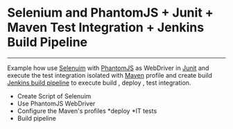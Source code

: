 # Selenium and PhantomJS + Junit + Maven Test Integration + Jenkins Build Pipeline
---------------------------------------------------------------------------------------
Example how use [Selenuim](http://www.seleniumhq.org/) with [PhantomJS](http://phantomjs.org/) as WebDriver in [Junit](http://junit.org/) and execute the test integration isolated with [Maven](http://maven.apache.org/surefire/maven-failsafe-plugin/integration-test-mojo.html) profile and create build [Jenkins build pipeline](https://wiki.jenkins-ci.org/display/JENKINS/Build+Pipeline+Plugin) to execute build , deploy , test integration.

* Create Script of Selenuim
* Use PhantomJS WebDriver
* Configure the Maven's profiles
	*deploy
	*IT tests
* Build pipeline
